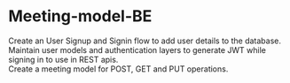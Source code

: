 # Meeting-model-BE
Create an User Signup and Signin flow to add user details to the database. 
Maintain user models and authentication layers to generate JWT while signing in to use in REST apis.  
Create a meeting model for POST, GET and PUT operations.
